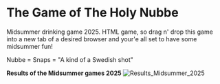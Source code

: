 # The Game of The Holy Nubbe
Midsummer drinking game 2025. HTML game, so drag n' drop this game into a new tab of a desired browser and your'e all set to have some midsummer fun!

Nubbe = Snaps = "A kind of a Swedish shot"

**Results of the Midsummer games 2025**
![Results_Midsummer_2025](https://github.com/user-attachments/assets/fda09832-e909-4438-bce8-d00753d195f2)
